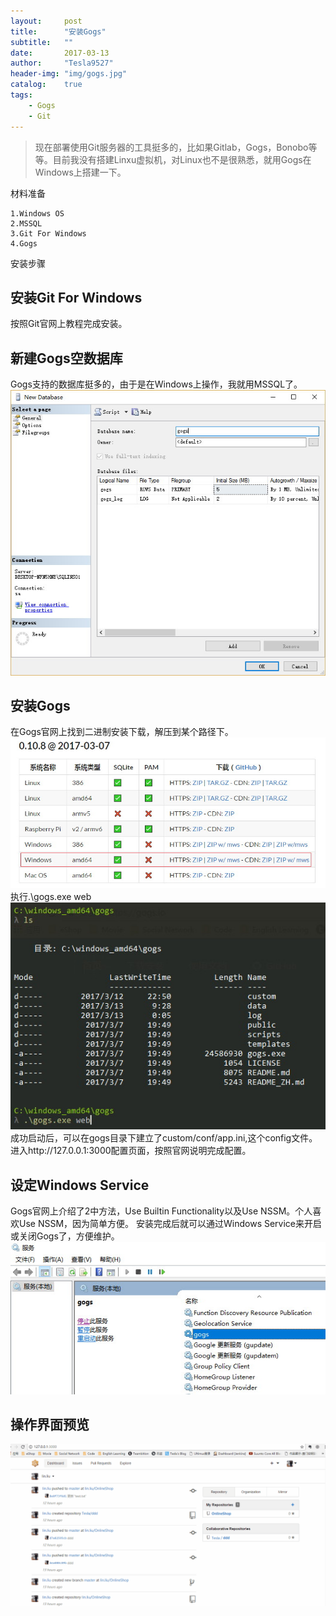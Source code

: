 ```yaml
---
layout:     post
title:      "安装Gogs"
subtitle:   ""
date:       2017-03-13
author:     "Tesla9527"
header-img: "img/gogs.jpg"
catalog:    true
tags:
    - Gogs
    - Git
---
```

>现在部署使用Git服务器的工具挺多的，比如果Gitlab，Gogs，Bonobo等等。目前我没有搭建Linxu虚拟机，对Linux也不是很熟悉，就用Gogs在Windows上搭建一下。

材料准备

	1.Windows OS
	2.MSSQL
	3.Git For Windows
	4.Gogs

安装步骤
## 安装Git For Windows
按照Git官网上教程完成安装。

## 新建Gogs空数据库
Gogs支持的数据库挺多的，由于是在Windows上操作，我就用MSSQL了。
![img](/img/in-post/gogs1.jpg)

## 安装Gogs
在Gogs官网上找到二进制安装下载，解压到某个路径下。
![img](/img/in-post/gogs2.jpg)
执行.\gogs.exe web
![img](/img/in-post/gogs3.jpg)
成功启动后，可以在gogs目录下建立了custom/conf/app.ini,这个config文件。
进入http://127.0.0.1:3000配置页面，按照官网说明完成配置。

## 设定Windows Service
Gogs官网上介绍了2中方法，Use Builtin Functionality以及Use NSSM。个人喜欢Use NSSM，因为简单方便。
安装完成后就可以通过Windows Service来开启或关闭Gogs了，方便维护。
![img](/img/in-post/gogs4.jpg)

## 操作界面预览
![img](/img/in-post/gogs5.gif)








